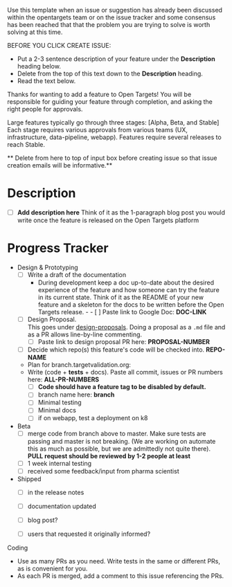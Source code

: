 Use this template when an issue or suggestion has already been discussed within the opentargets team or on the issue tracker and some consensus has been reached that
  that the problem you are trying to solve is worth solving at this time.

BEFORE YOU CLICK CREATE ISSUE:

- Put a 2-3 sentence description of your feature under the **Description** heading below.
- Delete from the top of this text down to the **Description** heading.
- Read the text below.

Thanks for wanting to add a feature to Open Targets!  You will be responsible for guiding
your feature through completion, and asking the right people for approvals.  

Large features typically go through three stages: [Alpha, Beta, and Stable]
Each stage requires various approvals from various teams (UX, infrastructure, data-pipeline, webapp). Features require several releases
to reach Stable.


** Delete from here to top of input box before creating issue so that issue creation emails will be informative.**

# Description

- [ ] **Add description here**
Think of it as the 1-paragraph blog post you would write once the feature is released on the Open Targets platform


# Progress Tracker

- Design & Prototyping
   - [ ] Write a draft of the documentation
      - During development keep a doc up-to-date about the desired experience of the feature and how someone can try the feature in its current state. Think of it as the README of your new feature and a skeleton for the docs to be written before the Open Targets release. -       - [ ] Paste link to Google Doc: **DOC-LINK**
    - [ ] Design Proposal.  
    This goes under [design-proposals](https://github.com/opentargets/features/tree/master/design-proposals).  Doing a proposal as a `.md` file and as a PR allows line-by-line commenting.  
      - [ ] Paste link to design proposal PR here: **PROPOSAL-NUMBER**
    - [ ] Decide which repo(s) this feature's code will be checked into.  **REPO-NAME**
    
   - Plan for branch.targetvalidation.org:
    - Write (code + **tests** + docs). Paste all commit, issues or PR numbers here:  **ALL-PR-NUMBERS**
      - [ ] **Code should have a feature tag to be disabled by default.**   
      - [ ] branch name here: **branch**
      - [ ] Minimal testing
      - [ ] Minimal docs
      - [ ] if on webapp, test a deployment on k8
       
- Beta
  - [ ] merge code from branch above to master. Make sure tests are passing and master is not breaking. (We are working on automate this as much as possible, but we are admittedly not quite there).
  **PULL request should be reviewed by 1-2 people at least**
  - [ ] 1 week internal testing
  - [ ] received some feedback/input from pharma scientist

- Shipped
  - [ ] in the release notes
  - [ ] documentation updated			
  - [ ] blog post?
  - [ ] users that requested it originally informed?
 

Coding
  - Use as many PRs as you need.  Write tests in the same or different PRs, as is convenient for you.
  - As each PR is merged, add a comment to this issue referencing the PRs.  
 
